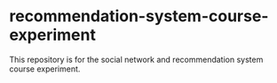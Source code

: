 # recommendation-system-course-experiment

This repository is for the social network and recommendation system course experiment.

